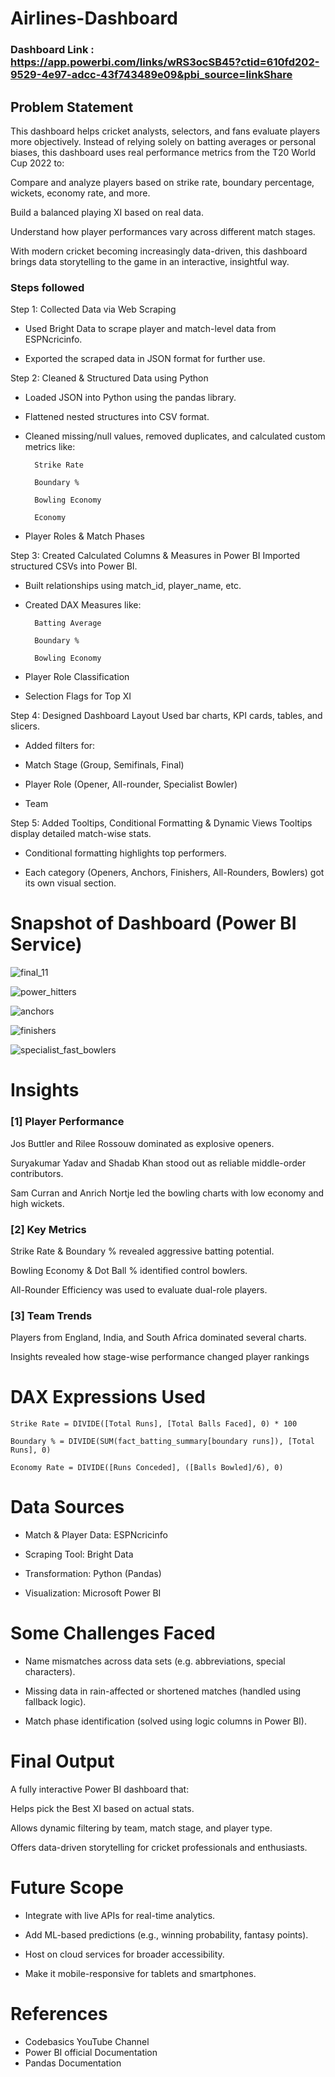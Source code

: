 # Airlines-Dashboard

### Dashboard Link : https://app.powerbi.com/links/wRS3ocSB45?ctid=610fd202-9529-4e97-adcc-43f743489e09&pbi_source=linkShare

## Problem Statement

This dashboard helps cricket analysts, selectors, and fans evaluate players more objectively. Instead of relying solely on batting averages or personal biases, this dashboard uses real performance metrics from the T20 World Cup 2022 to:

Compare and analyze players based on strike rate, boundary percentage, wickets, economy rate, and more.

Build a balanced playing XI based on real data.

Understand how player performances vary across different match stages.

With modern cricket becoming increasingly data-driven, this dashboard brings data storytelling to the game in an interactive, insightful way.



### Steps followed 

Step 1: Collected Data via Web Scraping 
- Used Bright Data to scrape player and match-level data from ESPNcricinfo. 

- Exported the scraped data in JSON format for further use.

Step 2: Cleaned & Structured Data using Python
- Loaded JSON into Python using the pandas library.

- Flattened nested structures into CSV format.

- Cleaned missing/null values, removed duplicates, and calculated custom metrics like:

        Strike Rate

        Boundary %

        Bowling Economy

        Economy

- Player Roles & Match Phases

Step 3: Created Calculated Columns & Measures in Power BI
Imported structured CSVs into Power BI.

- Built relationships using match_id, player_name, etc.

- Created DAX Measures like:

        Batting Average

        Boundary %

        Bowling Economy

- Player Role Classification

- Selection Flags for Top XI

Step 4: Designed Dashboard Layout
Used bar charts, KPI cards, tables, and slicers.

- Added filters for:

- Match Stage (Group, Semifinals, Final)

- Player Role (Opener, All-rounder, Specialist Bowler)

- Team

Step 5: Added Tooltips, Conditional Formatting & Dynamic Views
Tooltips display detailed match-wise stats.

- Conditional formatting highlights top performers.

- Each category (Openers, Anchors, Finishers, All-Rounders, Bowlers) got its own visual section.


# Snapshot of Dashboard (Power BI Service)


![final_11](https://github.com/vandanagattupelli30/Cricket-Data-Analytics/blob/main/final%2011.png)


![power_hitters](https://github.com/vandanagattupelli30/Cricket-Data-Analytics/blob/main/powerHitters.png)


![anchors](https://github.com/vandanagattupelli30/Cricket-Data-Analytics/blob/main/anchors.png)


![finishers](https://github.com/vandanagattupelli30/Cricket-Data-Analytics/blob/main/finishers.png)


![specialist_fast_bowlers](https://github.com/vandanagattupelli30/Cricket-Data-Analytics/blob/main/spec_fast_bowlers.png)

# Insights

### [1] Player Performance
Jos Buttler and Rilee Rossouw dominated as explosive openers.

Suryakumar Yadav and Shadab Khan stood out as reliable middle-order contributors.

Sam Curran and Anrich Nortje led the bowling charts with low economy and high wickets.

### [2] Key Metrics
Strike Rate & Boundary % revealed aggressive batting potential.

Bowling Economy & Dot Ball % identified control bowlers.

All-Rounder Efficiency was used to evaluate dual-role players.

### [3] Team Trends
Players from England, India, and South Africa dominated several charts.

Insights revealed how stage-wise performance changed player rankings

 
 # DAX Expressions Used
    Strike Rate = DIVIDE([Total Runs], [Total Balls Faced], 0) * 100

    Boundary % = DIVIDE(SUM(fact_batting_summary[boundary runs]), [Total Runs], 0)

    Economy Rate = DIVIDE([Runs Conceded], ([Balls Bowled]/6), 0)

# Data Sources
- Match & Player Data: ESPNcricinfo

- Scraping Tool: Bright Data

- Transformation: Python (Pandas)

- Visualization: Microsoft Power BI

# Some Challenges Faced

- Name mismatches across data sets (e.g. abbreviations, special characters).

- Missing data in rain-affected or shortened matches (handled using fallback logic).

- Match phase identification (solved using logic columns in Power BI).

# Final Output
A fully interactive Power BI dashboard that:

Helps pick the Best XI based on actual stats.

Allows dynamic filtering by team, match stage, and player type.

Offers data-driven storytelling for cricket professionals and enthusiasts.

# Future Scope
- Integrate with live APIs for real-time analytics.

- Add ML-based predictions (e.g., winning probability, fantasy points).

- Host on cloud services for broader accessibility.

- Make it mobile-responsive for tablets and smartphones.

# References
- Codebasics YouTube Channel
- Power BI official Documentation
- Pandas Documentation
